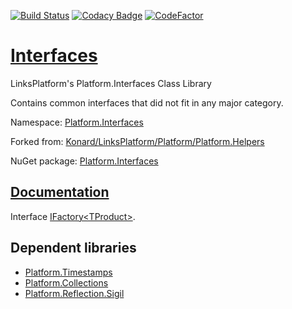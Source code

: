 [![Build Status](https://travis-ci.com/linksplatform/Interfaces.svg?branch=master)](https://travis-ci.com/linksplatform/Interfaces)
[![Codacy Badge](https://api.codacy.com/project/badge/Grade/561cf283804d4624b03a731acbdbe532)](https://app.codacy.com/app/drakonard/Interfaces?utm_source=github.com&utm_medium=referral&utm_content=linksplatform/Interfaces&utm_campaign=Badge_Grade_Dashboard)
[![CodeFactor](https://www.codefactor.io/repository/github/linksplatform/interfaces/badge)](https://www.codefactor.io/repository/github/linksplatform/interfaces)

# [Interfaces](https://github.com/linksplatform/Interfaces)

LinksPlatform's Platform.Interfaces Class Library

Contains common interfaces that did not fit in any major category.

Namespace: [Platform.Interfaces](https://linksplatform.github.io/Interfaces/api/Platform.Interfaces.html)

Forked from: [Konard/LinksPlatform/Platform/Platform.Helpers](https://github.com/Konard/LinksPlatform/tree/657ea248b32dc31d0793ae9a9e4989ec6ee61d5e/Platform/Platform.Helpers)

NuGet package: [Platform.Interfaces](https://www.nuget.org/packages/Platform.Interfaces)

## [Documentation](https://linksplatform.github.io/Interfaces/)

Interface [IFactory\<TProduct\>](https://linksplatform.github.io/Interfaces/api/Platform.Interfaces.IFactory-1.html).

## Dependent libraries

* [Platform.Timestamps](https://github.com/linksplatform/Timestamps)
* [Platform.Collections](https://github.com/linksplatform/Collections)
* [Platform.Reflection.Sigil](https://github.com/linksplatform/Reflection.Sigil)
